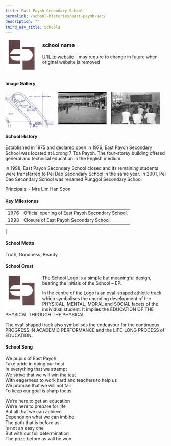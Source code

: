 ```yaml
---
title: East Payoh Secondary School
permalink: /school-histories/east-payoh-sec/
description: ""
third_nav_title: Schools
---
```

<img src="/images/eastpayohsec1.png" style="width:20%;margin-right:15px;" align = "left">

### **school name**
[URL to website]() - may require to change in future when original website is removed

<br clear="left">

#### **Image Gallery**

<p><a href="https://staging.d1yxymztqoj7qn.amplifyapp.com/images/ahmadibrahimpri2.jpg">  
<img src="/images/eastpayohsec2.jpg" style="width:30%;margin-right:15px;" align = "left">
</a></p>

<p><a href="https://staging.d1yxymztqoj7qn.amplifyapp.com/images/ahmadibrahimpri3.jpg">  
<img src="/images/eastpayohsec3.jpg" style="width:30%;margin-right:15px;" align = "left">
</a></p>

<p><a href="https://staging.d1yxymztqoj7qn.amplifyapp.com/images/ahmadibrahimpri4.jpg">  
<img src="/images/eastpayohsec4.jpg" style="width:30%;margin-right:15px;" align = "left">
</a></p>

<br clear="left">

#### **School History**
Established in 1975 and declared open in 1976, East Payoh Secondary School was located at Lorong 7 Toa Payoh. The four-storey building offered general and technical education in the English medium.

In 1998, East Payoh Secondary School closed and its remaining students were transferred to Pei Dao Secondary School in the same year. In 2001, Pei Dao Secondary School was renamed Punggol Secondary School

Principals:
\- Mrs Lim Han Soon

#### **Key Milestones**

|  |  |
|:---:|---|
| 1976 | Official opening of East Payoh Secondary School. |
| 1998 | Closure of East Payoh Secondary School. |
|

#### **School Motto**
Truth, Goodness, Beauty

#### **School Crest**
<img src="/images/eastpayohsec1.png" style="width:20%;margin-right:15px;" align = "left">

The School Logo is a simple but meaningful design, bearing the initials of the School – EP.

In the centre of the Logo is an oval-shaped athletic track which symbolises the unending development of the PHYSICAL, MENTAL, MORAL and SOCIAL facets of the individual student. It implies the EDUCATION OF THE PHYSICAL THROUGH THE PHYSICAL.

The oval-shaped track also symbolises the endeavour for the continuous PROGRESS IN ACADEMIC PERFORMANCE and the LIFE-LONG PROCESS of EDUCATION.

#### **School Song**
We pupils of East Payoh<br>
Take pride in doing our best<br>
In everything that we attempt<br>
We strive that we will win the test<br>
With eagerness to work hard and teachers to help us<br>
We promise that we will not fail<br>
To keep our goal is sharp focus

We’re here to get an education<br>
We’re here to prepare for life<br>
But all that we can achieve<br>
Depends on what we can imbibe<br>
The path that is before us<br>
Is not an easy one<br>
But with our full determination<br>
The prize before us will be won.